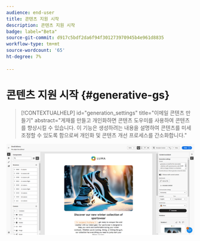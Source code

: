 ```yaml
---
audience: end-user
title: 콘텐츠 지원 시작
description: 콘텐츠 지원 시작
badge: label="Beta"
source-git-commit: d917c5bdf2da6f94f301273970945b4e961d8835
workflow-type: tm+mt
source-wordcount: '65'
ht-degree: 7%

---
```



# 콘텐츠 지원 시작 {#generative-gs}

>[!CONTEXTUALHELP]
>id="generation_settings"
>title="이메일 콘텐츠 만들기"
>abstract="게재를 만들고 개인화하면 콘텐츠 도우미를 사용하여 콘텐츠를 향상시킬 수 있습니다. 이 기능은 생성하려는 내용을 설명하여 콘텐츠를 미세 조정할 수 있도록 함으로써 개인화 및 콘텐츠 개선 프로세스를 간소화합니다."

![](assets/gs-genai.png)
